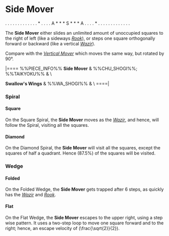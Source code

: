 # Side Mover

<div class = "movement">
. . . . . . . . .
. . . . * . . . .
A * * * S * * * A
. . . . * . . . .
. . . . . . . . .
</div>

The **Side Mover** either slides an unlimited amount of unoccupied
squares to the right of left (like a sideways [*Rook*](rook.html)),
or steps one square orthogonally forward or backward (like a
vertical [*Wazir*](wazir.html)).

Compare with the [*Vertical Mover*](vertical_mover.html) which moves
the same way, but rotated by 90&deg;.

|====
%%PIECE_INFO%%
  **Side Mover**
& %%CHU_SHOGI%%; %%TAIKYOKU%%
& \\

  **Swallow's Wings**
& %%WA_SHOGI%%
& \\
====|

### Spiral

#### Square

On the Square Spiral, the **Side Mover** moves as the [*Wazir*](wazir.html),
and hence, will follow the Spiral, visiting all the squares.

#### Diamond

On the Diamond Spiral, the **Side Mover** will visit all the squares,
except the squares of half a quadrant. Hence \(87.5\%\) of the
squares will be visited.

### Wedge

#### Folded

On the Folded Wedge, the **Side Mover** gets trapped after 6 steps,
as quickly has the [*Wazir*](wazir.html) and [*Rook*](rook.html).

#### Flat

On the Flat Wedge, the **Side Mover** escapes to the upper right,
using a step wise pattern. It uses a two-step loop to move
one square forward and to the right; hence, an escape velocity
of \(\frac{\sqrt{2}}{2}\).

